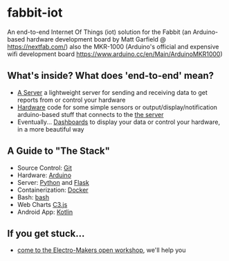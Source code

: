 # fabbit-iot
An end-to-end Internet Of Things (iot) solution for the Fabbit (an Arduino-based hardware development board by Matt Garfield @ https://nextfab.com/) also the MKR-1000 (Arduino's official and expensive wifi development board https://www.arduino.cc/en/Main/ArduinoMKR1000)

## What's inside? What does 'end-to-end' mean?
* [A Server](./server/README.md) a lightweight server for sending and receiving data to get reports from or control your hardware
* [Hardware](./hardware/README.md) code for some simple sensors or output/display/notification arduino-based stuff that connects to the [the server](./server/README.md)
* Eventually... [Dashboards](./dashboards/README.md) to display your data or control your hardware, in a more beautiful way

## A Guide to "The Stack"
* Source Control: [Git](https://rogerdudler.github.io/git-guide/)
* Hardware: [Arduino](https://www.arduino.cc/en/Tutorial/Blink)
* Server: [Python](https://www.codecademy.com/learn/python) and [Flask](http://flask.pocoo.org/)
* Containerization: [Docker](https://docs.docker.com/engine/userguide/)
* Bash: [bash](http://tldp.org/LDP/Bash-Beginners-Guide/html/)
* Web Charts [C3.js](http://c3js.org/)
* Android App: [Kotlin](http://kotlinlang.org/docs/tutorials/kotlin-android.html)

## If you get stuck...
* [come to the Electro-Makers open workshop](https://www.meetup.com/Philly-Makers/), we'll help you
